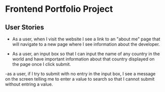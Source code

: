 # Frontend Portfolio Project

## User Stories

- As a user, when I visit the website I see a link to an "about me" page that will navigate to a new page where I see information about the developer.

- As a user, an input box so that I can input the name of any country in the world and have important information about that country displayed on the page once I click submit.

-as a user, if I try to submit with no entry in the input box, I see a message on the screen telling me to enter a value to search so that I cannot submit without entring a value.
